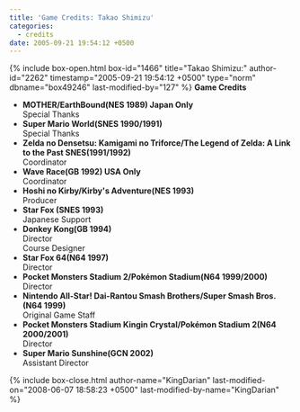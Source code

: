 ```yaml
---
title: 'Game Credits: Takao Shimizu'
categories:
  - credits
date: 2005-09-21 19:54:12 +0500
---
```

{% include box-open.html box-id="1466" title="Takao Shimizu:" author-id="2262" timestamp="2005-09-21 19:54:12 +0500" type="norm" dbname="box49246" last-modified-by="127" %}
<b>Game Credits</b>
 <UL>
    <LI><b>MOTHER/EarthBound(NES 1989) Japan Only</b><BR />
    Special Thanks</LI>
    <LI><b>Super Mario World(SNES 1990/1991)</b><BR />
    Special Thanks</LI>
    <LI><b>Zelda no Densetsu: Kamigami no Triforce/The Legend of Zelda: A Link to the Past SNES(1991/1992)</b><BR />
    Coordinator</LI>
    <LI><b>Wave Race(GB 1992) USA Only</b><BR />
    Coordinator</LI>
    <LI><b>Hoshi no Kirby/Kirby's Adventure(NES 1993)</b><BR />
    Producer</LI>
    <LI><b>Star Fox (SNES 1993)</b><BR />
    Japanese Support</LI>
    <LI><b>Donkey Kong(GB 1994)</b><BR />
    Director<BR />
    Course Designer</LI>
    <LI><b>Star Fox 64(N64 1997)</b><BR />
    Director</LI>
    <LI><b>Pocket Monsters Stadium 2/Pokémon Stadium(N64 1999/2000)</b><BR />
    Director</LI>
    <LI><b>Nintendo All-Star! Dai-Rantou Smash Brothers/Super Smash Bros.(N64 1999)</b><BR />
    Original Game Staff</LI>
    <LI><b>Pocket Monsters Stadium Kingin Crystal/Pokémon Stadium 2(N64 2000/2001)</b><BR />
    Director</LI>
    <LI><b>Super Mario Sunshine(GCN 2002)</b><BR />
    Assistant Director</LI>
 </UL>
{% include box-close.html author-name="KingDarian" last-modified-on="2008-06-07 18:58:23 +0500" last-modified-by-name="KingDarian" %}

